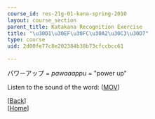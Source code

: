 ```yaml
---
course_id: res-21g-01-kana-spring-2010
layout: course_section
parent_title: Katakana Recognition Exercise
title: "\u30D1\u30EF\u30FC\u30A2\u30C3\u30D7"
type: course
uid: 2d00fe77c8e202384b38b73cfccbcc61

---
```


パワーアップ = _pawaaappu_ = "power up"

Listen to the sound of the word: ([MOV](http://www.archive.org/download/MITRES21F.01S10_KATAKANA_EXERCISES/word3.mov))

  
\[[Back](/resources/res-21g-01-kana-spring-2010/katakana/katakana-recognition-exercise)\]  
\[[Home](/resources/res-21g-01-kana-spring-2010/katakana)\]